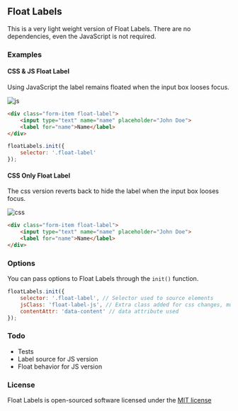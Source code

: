 ## Float Labels

This is a very light weight version of Float Labels. There are no dependencies, even the JavaScript is not required.

### Examples

#### CSS & JS Float Label

Using JavaScript the label remains floated when the input box looses focus.

![js](https://cloud.githubusercontent.com/assets/5549119/8319654/7b4a55fa-1a11-11e5-962f-ec84782bb651.gif)

``` html
<div class="form-item float-label">
    <input type="text" name="name" placeholder="John Doe">
    <label for="name">Name</label>
</div>
```

``` js
floatLabels.init({
    selector: '.float-label'
});
```

#### CSS Only Float Label

The css version reverts back to hide the label when the input box looses focus.

![css](https://cloud.githubusercontent.com/assets/5549119/8319651/790af72c-1a11-11e5-9209-88a1150ecb98.gif)

``` html
<div class="form-item float-label">
    <input type="text" name="name" placeholder="John Doe">
    <label for="name">Name</label>
</div>
```

### Options

You can pass options to Float Labels through the `init()` function.

``` js
floatLabels.init({
    selector: '.float-label', // Selector used to source elements
    jsClass: 'float-label-js', // Extra class added for css changes, must be same in css file
    contentAttr: 'data-content' // data attribute used
});
```

### Todo

* Tests
* Label source for JS version
* Float behavior for JS version

### License

Float Labels is open-sourced software licensed under the [MIT license](http://opensource.org/licenses/MIT)

